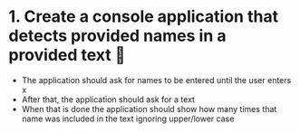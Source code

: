 
# 1. Create a console application that detects provided names in a provided text 🔹

* The application should ask for names to be entered until the user enters x
* After that, the application should ask for a text
* When that is done the application should show how many times that name was included in the text ignoring upper/lower case

